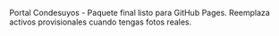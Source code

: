 Portal Condesuyos - Paquete final listo para GitHub Pages. Reemplaza activos provisionales cuando tengas fotos reales.